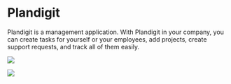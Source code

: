 # Plandigit
Plandigit is a management application. With Plandigit in your company, you can create tasks for yourself or your employees, add projects, create support requests, and track all of them easily. 


<a href = "https://s1.gifyu.com/images/Plandigit-1.jpg" target = "_blank"> <img src = "https://s1.gifyu.com/images/Plandigit-1.jpg" /> </a>

<a href = "https://s10.gifyu.com/images/5086fa1195e105717.jpg" target = "_blank"> <img src = "https://s10.gifyu.com/images/5086fa1195e105717.jpg" /> </a>
